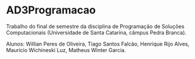# AD3Programacao

Trabalho do final de semestre da disciplina de Programação de Soluções Computacionais (Universidade de Santa Catarina, câmpus Pedra Branca).

Alunos: Willian Peres de Oliveira, Tiago Santos Falcão, Henrique Rijo Alves, Maurício Wichineski Luz, Matheus Winter Garcia.
